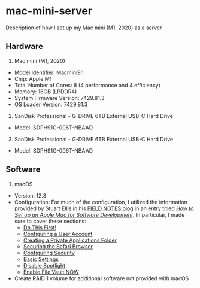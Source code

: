 # mac-mini-server
Description of how I set up my Mac mini (M1, 2020) as a server

## Hardware

1. Mac mini (M1, 2020)
  * Model Identifier: Macmini9,1
  * Chip: Apple M1
  * Total Number of Cores: 8 (4 performance and 4 efficiency)
  * Memory: 16GB (LPDDR4)
  * System Firmware Version: 7429.81.3
  * OS Loader Version: 7429.81.3
2. SanDisk Professional - G-DRIVE 6TB External USB-C Hard Drive
  * Model: SDPH91G-006T-NBAAD
3. SanDisk Professional - G-DRIVE 6TB External USB-C Hard Drive
  * Model: SDPH91G-006T-NBAAD

## Software

1. macOS
  * Version: 12.3
  * Configuration:
    For much of the configuration, I utilized the information provided by Stuart Ellis in his [FIELD NOTES blog](https://www.stuartellis.name) in an entry titled [*How to Set up an Apple Mac for Software Development*](https://www.stuartellis.name/articles/mac-setup/#configuring-a-user-account).  In particular, I made sure to cover these sections:
    * [Do This First!](https://www.stuartellis.name/articles/mac-setup/#do-this-first)
    * [Configuring a User Account](https://www.stuartellis.name/articles/mac-setup/#configuring-a-user-account)
    * [Creating a Private Applications Folder](https://www.stuartellis.name/articles/mac-setup/#creating-a-private-applications-folder)
    * [Securing the Safari Browser](https://www.stuartellis.name/articles/mac-setup/#securing-the-safari-browser)
    * [Configuring Security](https://www.stuartellis.name/articles/mac-setup/#configuring-security)
    * [Basic Settings](https://www.stuartellis.name/articles/mac-setup/#basic-settings)
    * [Disable Spotlight](https://www.stuartellis.name/articles/mac-setup/#disable-spotlight)
    * [Enable File Vault NOW](https://www.stuartellis.name/articles/mac-setup/#enable-file-vault-now)
  * Create RAID 1 volume for additional software not provided with macOS   